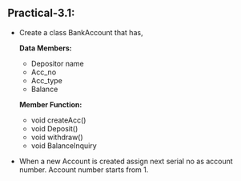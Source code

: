 ## Practical-3.1:

- Create a class BankAccount that has, 

    **Data Members:**
    - Depositor name
    - Acc_no
    - Acc_type
    - Balance

    **Member Function:**
    - void createAcc()
    - void Deposit()
    - void withdraw()
    - void BalanceInquiry 
    
- When a new Account is created assign next serial no as account number. Account number starts from 1.